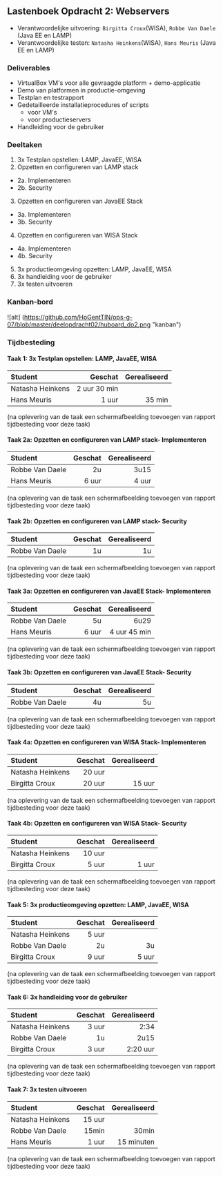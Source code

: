 ## Lastenboek Opdracht 2: Webservers

* Verantwoordelijke uitvoering: `Birgitta Croux`(WISA), `Robbe Van Daele` (Java EE en LAMP)
* Verantwoordelijke testen: `Natasha Heinkens`(WISA), `Hans Meuris` (Java EE en LAMP)

### Deliverables

* VirtualBox VM's voor alle gevraagde platform + demo-applicatie
* Demo van platformen in productie-omgeving
* Testplan en testrapport
* Gedetailleerde installatieprocedures of scripts
   * voor VM's
   * voor productieservers
* Handleiding voor de gebruiker

### Deeltaken

1. 3x Testplan opstellen: LAMP, JavaEE, WISA
2. Opzetten en configureren van LAMP stack  
  * 2a. Implementeren
  * 2b. Security
3. Opzetten en configureren van JavaEE Stack
  *  3a. Implementeren
  *  3b. Security
4. Opzetten en configureren van WISA Stack
  * 4a. Implementeren
  * 4b. Security
5. 3x productieomgeving opzetten: LAMP, JavaEE, WISA
6. 3x handleiding voor de gebruiker
7. 3x testen uitvoeren

### Kanban-bord

![alt] (https://github.com/HoGentTIN/ops-g-07/blob/master/deelopdracht02/huboard_do2.png "kanban")

### Tijdbesteding

#### Taak 1: 3x Testplan opstellen: LAMP, JavaEE, WISA
| Student  | Geschat | Gerealiseerd |
| :---     |    ---: |         ---: |
| Natasha Heinkens |  2 uur 30 min              |              |
| Hans Meuris | 1 uur  |  35 min |
(na oplevering van de taak een schermafbeelding toevoegen van rapport tijdbesteding voor deze taak)

#### Taak 2a: Opzetten en configureren van LAMP stack- Implementeren
| Student  | Geschat | Gerealiseerd |
| :---     |    ---: |         ---: |
| Robbe Van Daele |       2u    |        3u15  |
| Hans Meuris | 6 uur  |  4 uur  |
(na oplevering van de taak een schermafbeelding toevoegen van rapport tijdbesteding voor deze taak)

#### Taak 2b: Opzetten en configureren van LAMP stack- Security
| Student  | Geschat | Gerealiseerd |
| :---     |    ---: |         ---: |
| Robbe Van Daele |       1u      |     1u       |
(na oplevering van de taak een schermafbeelding toevoegen van rapport tijdbesteding voor deze taak)

#### Taak 3a: Opzetten en configureren van JavaEE Stack- Implementeren
| Student  | Geschat | Gerealiseerd |
| :---     |    ---: |         ---: |
| Robbe Van Daele |       5u    |     6u29    |
| Hans Meuris | 6 uur  |  4 uur 45 min  |
(na oplevering van de taak een schermafbeelding toevoegen van rapport tijdbesteding voor deze taak)

#### Taak 3b: Opzetten en configureren van JavaEE Stack- Security
| Student  | Geschat | Gerealiseerd |
| :---     |    ---: |         ---: |
| Robbe Van Daele |       4u      |      5u      |
(na oplevering van de taak een schermafbeelding toevoegen van rapport tijdbesteding voor deze taak)

#### Taak 4a: Opzetten en configureren van WISA Stack- Implementeren
| Student  | Geschat | Gerealiseerd |
| :---     |    ---: |         ---: |
| Natasha Heinkens |     20 uur           |              |
| Birgitta Croux |     20 uur          |       15 uur       |
(na oplevering van de taak een schermafbeelding toevoegen van rapport tijdbesteding voor deze taak)

#### Taak 4b: Opzetten en configureren van WISA Stack- Security
| Student  | Geschat | Gerealiseerd |
| :---     |    ---: |         ---: |
| Natasha Heinkens |      10 uur          |              |
| Birgitta Croux |      5 uur         |     1 uur        |
(na oplevering van de taak een schermafbeelding toevoegen van rapport tijdbesteding voor deze taak)

#### Taak 5: 3x productieomgeving opzetten: LAMP, JavaEE, WISA
| Student  | Geschat | Gerealiseerd |
| :---     |    ---: |         ---: |
| Natasha Heinkens |      5 uur          |              |
| Robbe Van Daele |       2u      |        3u    |
| Birgitta Croux |       9 uur        |       5 uur       |
(na oplevering van de taak een schermafbeelding toevoegen van rapport tijdbesteding voor deze taak)

#### Taak 6: 3x handleiding voor de gebruiker
| Student  | Geschat | Gerealiseerd |
| :---     |    ---: |         ---: |
| Natasha Heinkens |  3 uur              |   2:34           |
| Robbe Van Daele |      1u      |      2u15    |
| Birgitta Croux |     3 uur          |      2:20 uur        |
(na oplevering van de taak een schermafbeelding toevoegen van rapport tijdbesteding voor deze taak)

#### Taak 7: 3x testen uitvoeren
| Student  | Geschat | Gerealiseerd |
| :---     |    ---: |         ---: |
| Natasha Heinkens |  15 uur              |              |
| Robbe Van Daele |    15min       |    30min      |
| Hans Meuris | 1 uur  |  15 minuten  |
(na oplevering van de taak een schermafbeelding toevoegen van rapport tijdbesteding voor deze taak)
